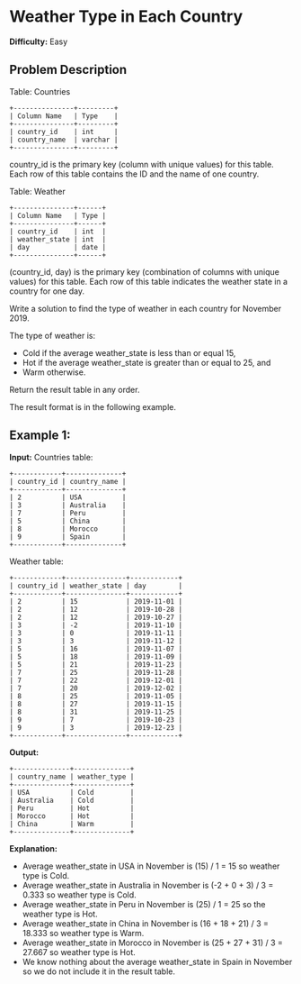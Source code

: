 # Weather Type in Each Country

**Difficulty:** Easy

## Problem Description

Table: Countries

```
+---------------+---------+
| Column Name   | Type    |
+---------------+---------+
| country_id    | int     |
| country_name  | varchar |
+---------------+---------+
```

country_id is the primary key (column with unique values) for this table.
Each row of this table contains the ID and the name of one country.

Table: Weather

```
+---------------+------+
| Column Name   | Type |
+---------------+------+
| country_id    | int  |
| weather_state | int  |
| day           | date |
+---------------+------+
```

(country_id, day) is the primary key (combination of columns with unique values) for this table.
Each row of this table indicates the weather state in a country for one day.

Write a solution to find the type of weather in each country for November 2019.

The type of weather is:
- Cold if the average weather_state is less than or equal 15,
- Hot if the average weather_state is greater than or equal to 25, and
- Warm otherwise.

Return the result table in any order.

The result format is in the following example.

## Example 1:

**Input:** 
Countries table:
```
+------------+--------------+
| country_id | country_name |
+------------+--------------+
| 2          | USA          |
| 3          | Australia    |
| 7          | Peru         |
| 5          | China        |
| 8          | Morocco      |
| 9          | Spain        |
+------------+--------------+
```

Weather table:
```
+------------+---------------+------------+
| country_id | weather_state | day        |
+------------+---------------+------------+
| 2          | 15            | 2019-11-01 |
| 2          | 12            | 2019-10-28 |
| 2          | 12            | 2019-10-27 |
| 3          | -2            | 2019-11-10 |
| 3          | 0             | 2019-11-11 |
| 3          | 3             | 2019-11-12 |
| 5          | 16            | 2019-11-07 |
| 5          | 18            | 2019-11-09 |
| 5          | 21            | 2019-11-23 |
| 7          | 25            | 2019-11-28 |
| 7          | 22            | 2019-12-01 |
| 7          | 20            | 2019-12-02 |
| 8          | 25            | 2019-11-05 |
| 8          | 27            | 2019-11-15 |
| 8          | 31            | 2019-11-25 |
| 9          | 7             | 2019-10-23 |
| 9          | 3             | 2019-12-23 |
+------------+---------------+------------+
```

**Output:** 
```
+--------------+--------------+
| country_name | weather_type |
+--------------+--------------+
| USA          | Cold         |
| Australia    | Cold         |
| Peru         | Hot          |
| Morocco      | Hot          |
| China        | Warm         |
+--------------+--------------+
```

**Explanation:** 
- Average weather_state in USA in November is (15) / 1 = 15 so weather type is Cold.
- Average weather_state in Australia in November is (-2 + 0 + 3) / 3 = 0.333 so weather type is Cold.
- Average weather_state in Peru in November is (25) / 1 = 25 so the weather type is Hot.
- Average weather_state in China in November is (16 + 18 + 21) / 3 = 18.333 so weather type is Warm.
- Average weather_state in Morocco in November is (25 + 27 + 31) / 3 = 27.667 so weather type is Hot.
- We know nothing about the average weather_state in Spain in November so we do not include it in the result table.
